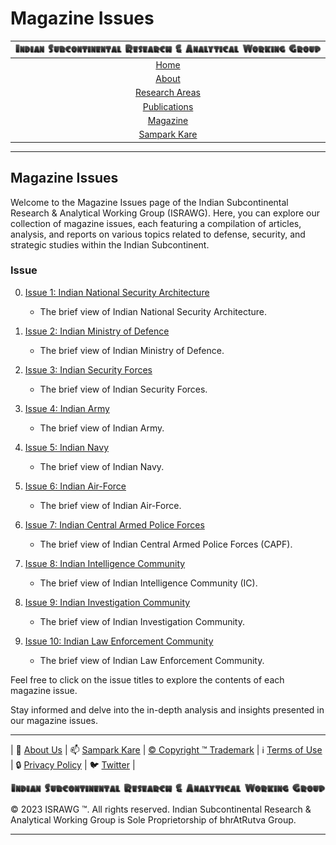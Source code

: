 # **Magazine Issues**

| [![ISRAWG Logo](../text_logo.png)](https://israwg.github.io) |
| :-------------------------------------------------:       |
| [Home](../home.md)                                        |
| [About](../aboutus/about.md)                              |
| [Research Areas](../aboutus/research.md)                  |
| [Publications](../publication/publications.md)            |
| [Magazine](magazine.md)                                   |
| [Sampark Kare](../aboutus/sampark.md)                     |

___

## Magazine Issues

Welcome to the Magazine Issues page of the Indian Subcontinental Research & Analytical Working Group (ISRAWG). Here, you can explore our collection of magazine issues, each featuring a compilation of articles, analysis, and reports on various topics related to defense, security, and strategic studies within the Indian Subcontinent.

### Issue

0. [Issue 1: Indian National Security Architecture](issue1.md)
   - The brief view of Indian National Security Architecture.

1. [Issue 2: Indian Ministry of Defence](issue2.md)
   - The brief view of Indian Ministry of Defence.

2. [Issue 3: Indian Security Forces](issue3.md)
   - The brief view of Indian Security Forces.

3. [Issue 4: Indian Army](issue4.md)
   - The brief view of Indian Army.

4. [Issue 5: Indian Navy](issue5.md)
   - The brief view of Indian Navy.

5. [Issue 6: Indian Air-Force](issue6.md)
   - The brief view of Indian Air-Force.

6. [Issue 7: Indian Central Armed Police Forces](issue7.md)
   - The brief view of Indian Central Armed Police Forces (CAPF).

7. [Issue 8: Indian Intelligence Community](issue8.md)
   - The brief view of Indian Intelligence Community (IC).

8. [Issue 9: Indian Investigation Community](issue9.md)
   - The brief view of Indian Investigation Community.

9. [Issue 10: Indian Law Enforcement Community](issue10.md)
   - The brief view of Indian Law Enforcement Community.

Feel free to click on the issue titles to explore the contents of each magazine issue.

Stay informed and delve into the in-depth analysis and insights presented in our magazine issues.

___

| 📝 [About Us](../aboutus/about.md) | 📫 [Sampark Kare](../aboutus/sampark.md) | [© Copyright ™️ Trademark](../aboutus/copyright&trademark.md) | ℹ️  [Terms of Use](../aboutus/termsofuse.md) | 🔒 [Privacy Policy](../aboutus/privacy&policy.md) | 🐦 [Twitter](https://twitter.com/israwg_) |

![Indian Subcontinental Research & Analytical Working Group (ISRAWG)](../text_logo.png)

© 2023 ISRAWG ™️. All rights reserved. Indian Subcontinental Research & Analytical Working Group is Sole Proprietorship of bhrAtRutva Group.

___
